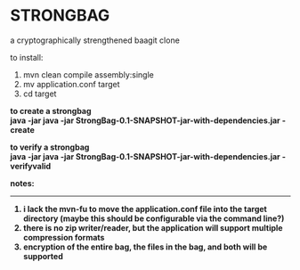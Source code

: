 STRONGBAG
=========
a cryptographically strengthened baagit clone

to install:

1. mvn clean compile assembly:single
2. mv application.conf target
3. cd target

<b>to create a strongbag<b><br />
java -jar java -jar StrongBag-0.1-SNAPSHOT-jar-with-dependencies.jar -create <baglocation> <source directory>

<b>to verify a strongbag<b><br />
java -jar java -jar StrongBag-0.1-SNAPSHOT-jar-with-dependencies.jar -verifyvalid <baglocation>

notes:
______
1. i lack the mvn-fu to move the application.conf file into the target directory (maybe this should be configurable via the command line?)<br />
2. there is no zip writer/reader, but the application will support multiple compression formats
3. encryption of the entire bag, the files in the bag, and both will be supported

